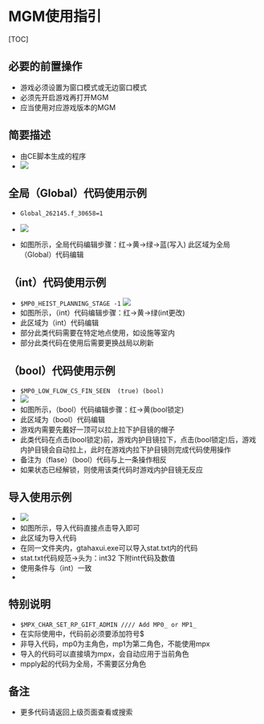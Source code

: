 



# MGM使用指引


[TOC]
##  必要的前置操作
- 游戏必须设置为窗口模式或无边窗口模式
- 必须先开启游戏再打开MGM
- 应当使用对应游戏版本的MGM

##  简要描述

- 由CE脚本生成的程序
- ![](assets/1-g/1-2.png=300-)




[](https://www.showdoc.com.cn/server/api/attachment/visitFile?sign=4754f65e829153fddb3356df40efa212)

## 全局（Global）代码使用示例
-    ` Global_262145.f_30658=1 `

- ![](https://www.showdoc.com.cn/server/api/attachment/visitFile?sign=66bdc0f56e36a3b752aea984500059ec)
- 如图所示，全局代码编辑步骤：红→黄→绿→蓝(写入)
此区域为全局（Global）代码编辑
## （int）代码使用示例
- `$MP0_HEIST_PLANNING_STAGE
     -1`
![](https://www.showdoc.com.cn/server/api/attachment/visitFile?sign=a876094c3b72470f38d791ab0ab5bc5e)
- 如图所示，（int）代码编辑步骤：红→黄→绿(int更改)
- 此区域为（int）代码编辑
- 部分此类代码需要在特定地点使用，如设施等室内
- 部分此类代码在使用后需要更换战局以刷新
## （bool）代码使用示例
- `$MP0_LOW_FLOW_CS_FIN_SEEN  (true) (bool)`
- ![](https://www.showdoc.com.cn/server/api/attachment/visitFile?sign=59a9e44aa1fed4a9a18be6e8acf26eb4)
- 如图所示，（bool）代码编辑步骤：红→黄(bool锁定)
- 此区域为（bool）代码编辑
- 游戏内需要先戴好一顶可以拉上拉下护目镜的帽子
- 此类代码在点击(bool锁定)前，游戏内护目镜拉下，点击(bool锁定)后，游戏内护目镜会自动拉上，此时在游戏内拉下护目镜则完成代码使用操作
- 备注为（flase）（bool）代码与上一条操作相反
- 如果状态已经解锁，则使用该类代码时游戏内护目镜无反应
## 导入使用示例
- ![](https://www.showdoc.com.cn/server/api/attachment/visitFile?sign=61eeaeb84ef1811a5db978df6b6a1636)
- 如图所示，导入代码直接点击导入即可
- 此区域为导入代码
- 在同一文件夹内，gtahaxui.exe可以导入stat.txt内的代码
- stat.txt代码规范→头为：int32 下附int代码及数值
- 使用条件与（int）一致
-
## 特别说明
- `$MPX_CHAR_SET_RP_GIFT_ADMIN //// Add MP0_ or MP1_`
- 在实际使用中，代码前必须要添加符号$
- 非导入代码，mp0为主角色，mp1为第二角色，不能使用mpx
- 导入的代码可以直接填为mpx，会自动应用于当前角色
- mpply起的代码为全局，不需要区分角色

## 备注

- 更多代码请返回上级页面查看或搜索

